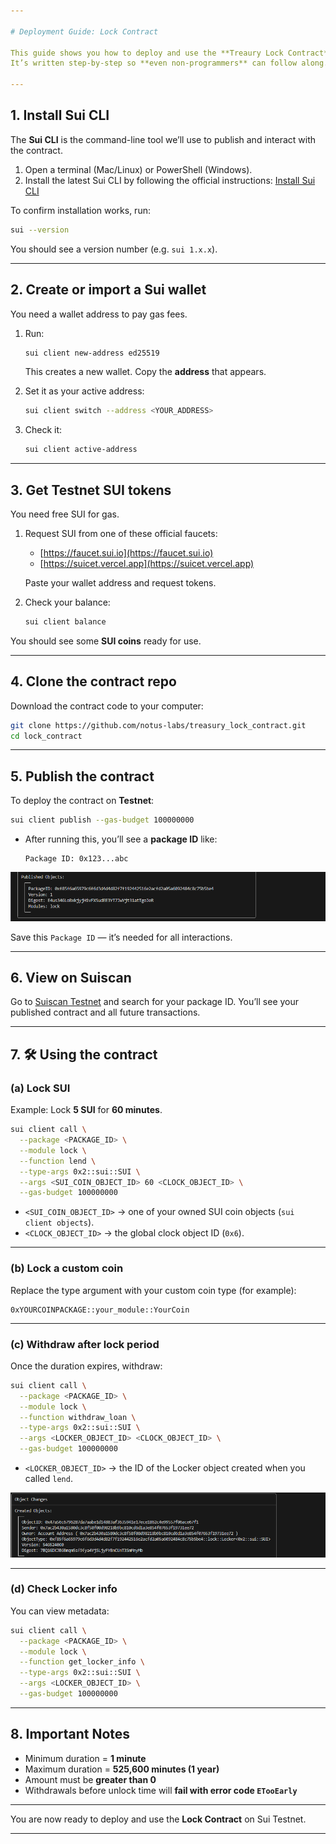 ```yaml
---

# Deployment Guide: Lock Contract

This guide shows you how to deploy and use the **Treaury Lock Contract** on Sui **Testnet**.
It’s written step-by-step so **even non-programmers** can follow along.

---
```


## 1. Install Sui CLI

The **Sui CLI** is the command-line tool we’ll use to publish and interact with the contract.

1. Open a terminal (Mac/Linux) or PowerShell (Windows).
2. Install the latest Sui CLI by following the official instructions:
    [Install Sui CLI](https://docs.sui.io/guides/developer/getting-started/sui-install)

To confirm installation works, run:

```bash
sui --version
```

You should see a version number (e.g. `sui 1.x.x`).
 
---

## 2. Create or import a Sui wallet

You need a wallet address to pay gas fees.

1. Run:

   ```bash
   sui client new-address ed25519
   ```

   This creates a new wallet. Copy the **address** that appears.

2. Set it as your active address:

   ```bash
   sui client switch --address <YOUR_ADDRESS>
   ```

3. Check it:

   ```bash
   sui client active-address
   ```

---

## 3. Get Testnet SUI tokens

You need free SUI for gas.

1. Request SUI from one of these official faucets:

   * [https://faucet.sui.io](https://faucet.sui.io)
   * [https://suicet.vercel.app](https://suicet.vercel.app)

   Paste your wallet address and request tokens.

2. Check your balance:

   ```bash
   sui client balance
   ```

You should see some **SUI coins** ready for use.

---

## 4. Clone the contract repo

Download the contract code to your computer:

```bash
git clone https://github.com/notus-labs/treasury_lock_contract.git
cd lock_contract
```

---

## 5. Publish the contract

To deploy the contract on **Testnet**:

```bash
sui client publish --gas-budget 100000000
```

* After running this, you’ll see a **package ID** like:

  ```
  Package ID: 0x123...abc
  ```

 ![Package ID](./images/package-id.png)

Save this `Package ID` — it’s needed for all interactions.

---

## 6. View on Suiscan 

Go to [Suiscan Testnet](https://suiscan.xyz/testnet) and search for your package ID.
You’ll see your published contract and all future transactions.

---

## 7. 🛠️ Using the contract

### (a) Lock SUI

Example: Lock **5 SUI** for **60 minutes**.

```bash
sui client call \
  --package <PACKAGE_ID> \
  --module lock \
  --function lend \
  --type-args 0x2::sui::SUI \
  --args <SUI_COIN_OBJECT_ID> 60 <CLOCK_OBJECT_ID> \
  --gas-budget 100000000
```

* `<SUI_COIN_OBJECT_ID>` → one of your owned SUI coin objects (`sui client objects`).
* `<CLOCK_OBJECT_ID>` → the global clock object ID (`0x6`).

---

### (b) Lock a custom coin

Replace the type argument with your custom coin type (for example):

```
0xYOURCOINPACKAGE::your_module::YourCoin
```

---

### (c) Withdraw after lock period

Once the duration expires, withdraw:

```bash
sui client call \
  --package <PACKAGE_ID> \
  --module lock \
  --function withdraw_loan \
  --type-args 0x2::sui::SUI \
  --args <LOCKER_OBJECT_ID> <CLOCK_OBJECT_ID> \
  --gas-budget 100000000
```

* `<LOCKER_OBJECT_ID>` → the ID of the Locker object created when you called `lend`.

![Locker ID](./images/locker-id.png)

---

### (d) Check Locker info

You can view metadata:

```bash
sui client call \
  --package <PACKAGE_ID> \
  --module lock \
  --function get_locker_info \
  --type-args 0x2::sui::SUI \
  --args <LOCKER_OBJECT_ID> \
  --gas-budget 100000000
```

---

## 8. Important Notes

* Minimum duration = **1 minute**
* Maximum duration = **525,600 minutes (1 year)**
* Amount must be **greater than 0**
* Withdrawals before unlock time will **fail with error code `ETooEarly`**

---

You are now ready to deploy and use the **Lock Contract** on Sui Testnet.

---

